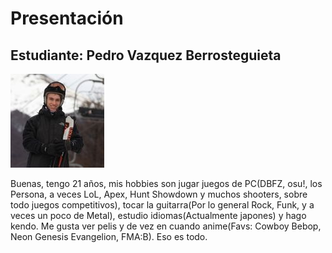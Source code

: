 # Presentación

## Estudiante: Pedro Vazquez Berrosteguieta

![mi foto](foto.jpg)

Buenas, tengo 21 años, mis hobbies son jugar juegos de PC(DBFZ, osu!, los Persona, a veces LoL, Apex, Hunt Showdown y muchos shooters, sobre todo juegos competitivos), tocar la guitarra(Por lo general Rock, Funk, y a veces un poco de Metal), estudio idiomas(Actualmente japones) y hago kendo. Me gusta ver pelis y de vez en cuando anime(Favs: Cowboy Bebop, Neon Genesis Evangelion, FMA:B). Eso es todo.
